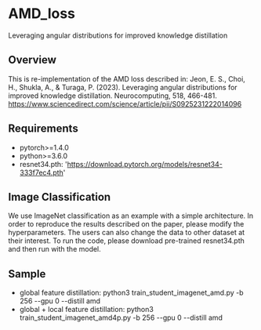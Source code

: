 # AMD_loss
Leveraging angular distributions for improved knowledge distillation

## Overview
This is re-implementation of the AMD loss described in:
Jeon, E. S., Choi, H., Shukla, A., & Turaga, P. (2023). Leveraging angular distributions for improved knowledge distillation. Neurocomputing, 518, 466-481.
https://www.sciencedirect.com/science/article/pii/S0925231222014096

## Requirements
* pytorch>=1.4.0
* python>=3.6.0
* resnet34.pth: 'https://download.pytorch.org/models/resnet34-333f7ec4.pth'

## Image Classification
We use ImageNet classification as an example with a simple architecture. In order to reproduce the results described on the paper, please modify the hyperparameters. The users can also change the data to other dataset at their interest.
To run the code, please download pre-trained resnet34.pth and then run with the model.

## Sample
- global feature distillation:
python3 train_student_imagenet_amd.py -b 256 --gpu 0 --distill amd
- global + local feature distillation:
python3 train_student_imagenet_amd4p.py -b 256 --gpu 0 --distill amd
